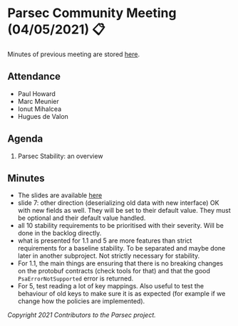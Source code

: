 # Parsec Community Meeting (04/05/2021) 📋

Minutes of previous meeting are stored
[here](https://github.com/parallaxsecond/community/tree/main/minutes).

## Attendance

- Paul Howard
- Marc Meunier
- Ionut Mihalcea
- Hugues de Valon

## Agenda

1. Parsec Stability: an overview

## Minutes

- The slides are available [here](../docs/04-05-2021-parsec-stability.pdf)
- slide 7: other direction (deserializing old data with new interface) OK with new fields as well.
   They will be set to their default value. They must be optional and their default value handled.
- all 10 stability requirements to be prioritised with their severity. Will be done in the backlog
   directly.
- what is presented for 1.1 and 5 are more features than strict requirements for a baseline
   stability. To be separated and maybe done later in another subproject. Not strictly necessary for
   stability.
- For 1.1, the main things are ensuring that there is no breaking changes on the protobuf contracts
   (check tools for that) and that the good `PsaErrorNotSupported` error is returned.
- For 5, test reading a lot of key mappings. Also useful to test the behaviour of old keys to make
   sure it is as expected (for example if we change how the policies are implemented).

*Copyright 2021 Contributors to the Parsec project.*
